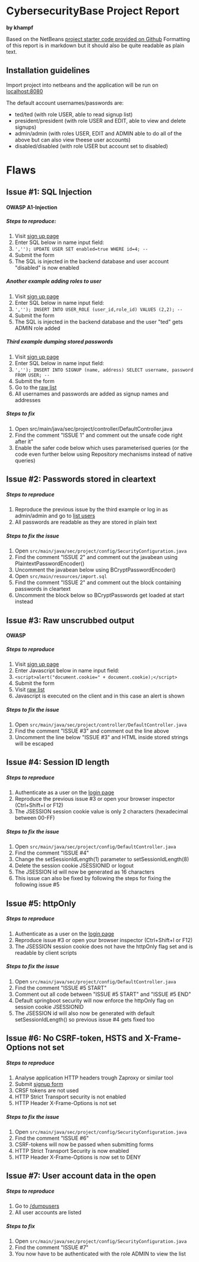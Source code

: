 CybersecurityBase Project Report
================================

**by khampf**

Based on the NetBeans [project starter code provided on Github](https://github.com/cybersecuritybase/cybersecuritybase-project)
Formatting of this report is in markdown but it should also be quite readable as plain text.

Installation guidelines
-----------------------
Import project into netbeans and the application will be run on [localhost:8080](http://localhost:8080)

The default account usernames/passwords are:

* ted/ted (with role USER, able to read signup list)
* president/president (with role USER and EDIT, able to view and delete signups)
* admin/admin (with roles USER, EDIT and ADMIN able to do all of the above but can also view theese user accounts)
* disabled/disabled (with role USER but account set to disabled)

Flaws
=====

Issue #1: SQL Injection
-----------------------
#### OWASP A1-Injection
##### Steps to reproduce:
1. Visit [sign up page](http://localhost:8080/form)
2. Enter SQL below in name input field:
  1. `',''); UPDATE USER SET enabled=true WHERE id=4; --`
3. Submit the form
4. The SQL is injected in the backend database and user account "disabled" is now enabled

##### Another example adding roles to user
1. Visit [sign up page](http://localhost:8080/form)
2. Enter SQL below in name input field:
  1. `',''); INSERT INTO USER_ROLE (user_id,role_id) VALUES (2,2); --`
3. Submit the form
4. The SQL is injected in the backend database and the user "ted" gets ADMIN role added

##### Third example dumping stored passwords
1. Visit [sign up page](http://localhost:8080/form)
2. Enter SQL below in name input field:
  1. `',''); INSERT INTO SIGNUP (name, address) SELECT username, password FROM USER; --`
3. Submit the form
4. Go to the [raw list](http://localhost:8080/list)
5. All usernames and passwords are added as signup names and addresses

##### Steps to fix
1. Open src/main/java/sec/project/controller/DefaultController.java
2. Find the comment "ISSUE 1" and comment out the unsafe code right after it"
3. Enable the safer code below which uses parameterised queries (or the code even further below using Repository mechanisms instead of native queries)


Issue #2: Passwords stored in cleartext
---------------------------------------
##### Steps to reproduce
1. Reproduce the previous issue by the third example or log in as admin/admin and go to [list users](http://localhost:8080/users)
2. All passwords are readable as they are stored in plain text

##### Steps to fix the issue
1. Open `src/main/java/sec/project/config/SecurityConfiguration.java`
2. Find the comment "ISSUE 2" and comment out the javabean using PlaintextPasswordEncoder()
3. Uncomment the javabean below using BCryptPasswordEncoder()
4. Open `src/main/resources/import.sql`
5. Find the comment "ISSUE 2" and comment out the block containing passwords in cleartext
6. Uncomment the block below so BCryptPasswords get loaded at start instead

Issue #3: Raw unscrubbed output
-------------------------------
#### OWASP
##### Steps to reproduce
1. Visit [sign up page](http://localhost:8080)
2. Enter Javascript below in name input field:
  1. `<script>alert("document.cookie=" + document.cookie);</script>`
3. Submit the form
4. Visit [raw list](http://localhost:8080/list)
5. Javascript is executed on the client and in this case an alert is shown

##### Steps to fix the issue
1. Open `src/main/java/sec/project/controller/DefaultController.java`
2. Find the comment "ISSUE #3" and comment out the line above
3. Uncomment the line below "ISSUE #3" and HTML inside stored strings will be escaped

Issue #4: Session ID length
---------------------------
##### Steps to reproduce
1. Authenticate as a user on the [login page](http://localhost:8080/login)
2. Reproduce the previous issue #3 or open your browser inspector (Ctrl+Shift+I or F12)
3. The JSESSION session cookie value is only 2 characters (hexadecimal between 00-FF)

##### Steps to fix the issue
1. Open `src/main/java/sec/project/config/DefaultController.java`
2. Find the comment "ISSUE #4"
3. Change the setSessionIdLength(1) parameter to setSessionIdLength(8)
4. Delete the session cookie JSESSIONID or logout
5. The JSESSION id will now be generated as 16 characters
6. This issue can also be fixed by following the steps for fixing the following issue #5

Issue #5: httpOnly
------------------
##### Steps to reproduce
1. Authenticate as a user on the [login page](http://localhost:8080/login)
2. Reproduce issue #3 or open your browser inspector (Ctrl+Shift+I or F12)
3. The JSESSION session cookie does not have the httpOnly flag set and is readable by client scripts

##### Steps to fix the issue
1. Open `src/main/java/sec/project/config/DefaultController.java`
2. Find the comment "ISSUE #5 START"
3. Comment out all code between "ISSUE #5 START" and "ISSUE #5 END"
4. Default springboot security will now enforce the httpOnly flag on session cookie JSESSIONID
5. The JSESSION id will also now be generated with default setSessionIdLength() so previous issue #4 gets fixed too

Issue #6: No CSRF-token, HSTS and X-Frame-Options not set
---------------------------------------------------------
##### Steps to reproduce
1. Analyse application HTTP headers trough Zaproxy or similar tool
2. Submit [signup form](http://localhost:8080/form)
3. CRSF tokens are not used
4. HTTP Strict Transport security is not enabled
5. HTTP Header X-Frame-Options is not set

##### Steps to fix the issue
1. Open `src/main/java/sec/project/config/SecurityConfiguration.java`
2. Find the comment "ISSUE #6"
3. CSRF-tokens will now be passed when submitting forms
4. HTTP Strict Transport Security is now enabled
5. HTTP Header X-Frame-Options is now set to DENY

Issue #7: User account data in the open
---------------------------------------
##### Steps to reproduce
1. Go to [/dumpusers](http://localhost:8080/dumpusers)
2. All user accounts are listed

##### Steps to fix
1. Open `src/main/java/sec/project/config/SecurityConfiguration.java`
2. Find the comment "ISSUE #7"
3. You now have to be authenticated with the role ADMIN to view the list